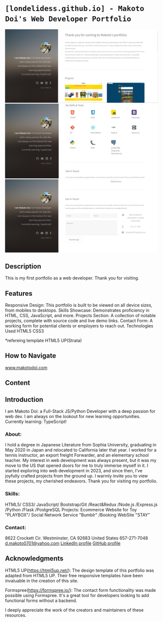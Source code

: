 
# `[londelidess.github.io] - Makoto Doi's Web Developer Portfolio`
![homepage1][def]
![homepage2][def2]
![homepage3][def3]

## Description
This is my first portfolio as a web developer. Thank you for visiting.

## Features
Responsive Design: This portfolio is built to be viewed on all device sizes, from mobiles to desktops.
Skills Showcase: Demonstrates proficiency in HTML, CSS, JavaScript, and more.
Projects Section: A collection of notable projects, complete with source code and live demo links.
Contact Form: A working form for potential clients or employers to reach out.
Technologies Used
HTML5
CSS3

*refereing template HTML5 UP(Strata)

## How to Navigate
www.makotodoi.com

## Content

## Introduction
I am Makoto Doi: a Full-Stack JS/Python Developer with a deep passion for web dev.
I am always on the lookout for new learning opportunities.
Currently learning: TypeScript!

### About:
I hold a degree in Japanese Literature from Sophia University, graduating in May 2020 in Japan and relocated to California later that year. I worked for a tennis instructor, an export freight Forwarder, and an elementary school teacher.
My interest in web development was always present, but it was my move to the US that opened doors for me to truly immerse myself in it. I started exploring into web development in 2023, and since then, I've joyfully crafted projects from the ground up. I warmly invite you to view these projects, my cherished endeavors.
Thank you for visiting my portfolio.

### Skills:
HTML5/ CSS3/ JavaScript/ Bootstrap/Git /React&Redux /Node.js /Express.js /Python /Flask /PostgreSQL
Projects:
Ecommerce Website for Toy "PLAYBOX"/ Social Network Service "Bumblr" /Booking WebSite "STAY"

### Contact:
8622 Crockett Cir. Westminster, CA 92683 United States
657-271-7048
d.makoto0701@yahoo.com
[LinkedIn profile](https://www.linkedin.com/in/makoto-doi/)
[GitHub profile](https://github.com/londelidess)

## Acknowledgments

HTML5 UP(https://html5up.net/): The design template of this portfolio was adapted from HTML5 UP. Their free responsive templates have been invaluable in the creation of this site.

Formspree(https://formspree.io/): The contact form functionality was made possible using Formspree. It's a great tool for developers looking to add functional forms without a backend.

I deeply appreciate the work of the creators and maintainers of these resources.





[def]: ./images/portfolio1.png
[def2]: ./images/portfolio2.png
[def3]: ./images/portfolio3.png
